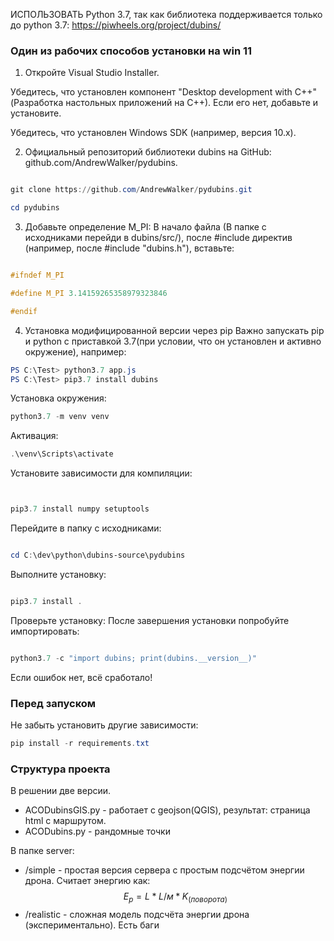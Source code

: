 ИСПОЛЬЗОВАТЬ Python 3.7, так как библиотека поддерживается только до python 3.7:
https://piwheels.org/project/dubins/
  
### Один из рабочих способов установки на win 11

1. Откройте Visual Studio Installer.

Убедитесь, что установлен компонент "Desktop development with C++" (Разработка настольных приложений на C++). Если его нет, добавьте и установите.

Убедитесь, что установлен Windows SDK (например, версия 10.x).

2. Официальный репозиторий библиотеки dubins на GitHub: github.com/AndrewWalker/pydubins.

```powershell

git clone https://github.com/AndrewWalker/pydubins.git

cd pydubins

```

3. Добавьте определение M_PI: В начало файла (В папке с исходниками перейди в dubins/src/), после #include директив (например, после #include "dubins.h"), вставьте:

```c

#ifndef M_PI

#define M_PI 3.14159265358979323846

#endif

```

  4. Установка модифицированной версии через pip
Важно запускать pip и python с приставкой 3.7(при условии, что он установлен и активно окружение), например:
```powershell
PS C:\Test> python3.7 app.js
PS C:\Test> pip3.7 install dubins
```

Установка окружения:
```powershell
python3.7 -m venv venv
```
Активация:

```powershell
.\venv\Scripts\activate
```


Установите зависимости для компиляции:

```powershell


pip3.7 install numpy setuptools

```

Перейдите в папку с исходниками:

```powershell

cd C:\dev\python\dubins-source\pydubins

```

Выполните установку:

```powershell

pip3.7 install .

```

Проверьте установку:
После завершения установки попробуйте импортировать:

```powershell

python3.7 -c "import dubins; print(dubins.__version__)"

```

Если ошибок нет, всё сработало!

### Перед запуском
Не забыть установить другие зависимости: 
```powershell
pip install -r requirements.txt
```

### Структура проекта
  

В решении две версии.

- ACODubinsGIS.py - работает с geojson(QGIS), результат: страница html с маршрутом.
- ACODubins.py - рандомные точки


В папке server:
- /simple - простая версия сервера с простым подсчётом энергии дрона. Считает энергию как: 
$$Е_р = L * L/м * K_(поворота)$$ 
- /realistic - сложная модель подсчёта энергии дрона (экспериментально). Есть баги




